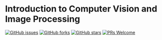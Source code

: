 # Introduction to Computer Vision and Image Processing
[![GitHub issues](https://img.shields.io/github/issues/Develop-Packt/Introduction-to-Computer-Vision-and-Image-Processing.svg)](https://github.com/Develop-Packt/Introduction-to-Computer-Vision-and-Image-Processing/issues)
[![GitHub forks](https://img.shields.io/github/forks/Develop-Packt/Introduction-to-Computer-Vision-and-Image-Processing.svg)](https://github.com/Develop-Packt/Introduction-to-Computer-Vision-and-Image-Processing/network)
[![GitHub stars](https://img.shields.io/github/stars/Develop-Packt/Introduction-to-Computer-Vision-and-Image-Processing.svg)](https://github.com/Develop-Packt/Introduction-to-Computer-Vision-and-Image-Processing/stargazers)
[![PRs Welcome](https://img.shields.io/badge/PRs-welcome-brightgreen.svg)](https://github.com/Develop-Packt/Introduction-to-Computer-Vision-and-Image-Processing/pulls)

